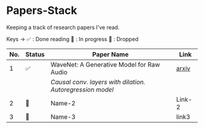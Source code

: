 # Papers-Stack
Keeping a track of research papers I've read.

Keys -> 
:white_check_mark: : Done reading 
:book: : In progress
:no_entry_sign: : Dropped


|  No. | Status | Paper Name | Link |
|---| --------------- | --------------- | --------------- |
|1| :white_check_mark: | WaveNet: A Generative Model for Raw Audio| [arxiv](https://arxiv.org/abs/1609.03499) |
||        | _Causal conv. layers with dilation. Autoregression model_ | |
|2| :book: | Name-2 | Link-2 |
|3| :no_entry_sign: | Name-3 | link3 |
